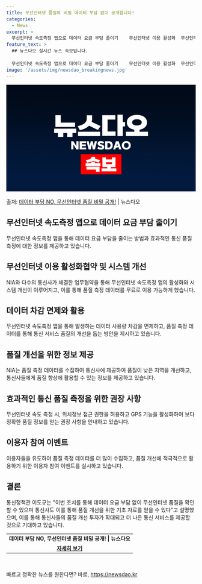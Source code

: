 ```yaml
---
title: 무선인터넷 품질의 비밀 데이터 부담 없이 공개합니다!
categories:
  - News
excerpt: >
  무선인터넷 속도측정 앱으로 데이터 요금 부담 줄이기    무선인터넷 이용 활성화  무선인터넷 속도 측정 앱을…
feature_text: >
  ## 뉴스다오 실시간 뉴스 속보입니다.

  무선인터넷 속도측정 앱으로 데이터 요금 부담 줄이기    무선인터넷 이용 활성화  무선인터넷 속도 측정 앱을…
image: '/assets/img/newsdao_breakingnews.jpg'
---
```


![뉴스다오 속보](/assets/img/newsdao_breakingnews.jpg)

<p>출처: <a href="https://newsdao.kr/4337" rel="dofollow">데이터 부담 NO, 무선인터넷 품질 비밀 공개!</a> | 뉴스다오</p>

<h2>무선인터넷 속도측정 앱으로 데이터 요금 부담 줄이기</h2>
<p data-ke-size="size16">무선인터넷 속도측정 앱을 통해 데이터 요금 부담을 줄이는 방법과 효과적인 통신 품질 측정에 대한 정보를 제공하고 있습니다.</p>

<h2>무선인터넷 이용 활성화협약 및 시스템 개선</h2>
<p data-ke-size="size16">NIA와 다수의 통신사가 체결한 업무협약을 통해 무선인터넷 속도측정 앱의 활성화와 시스템 개선이 이루어지고, 이를 통해 품질 측정 데이터를 무료로 이용 가능하게 했습니다.</p>

<h2>데이터 차감 면제와 활용</h2>
<p data-ke-size="size16">무선인터넷 속도측정 앱을 통해 발생하는 데이터 사용량 차감을 면제하고, 품질 측정 데이터를 통해 통신 서비스 품질의 개선을 돕는 방안을 제시하고 있습니다.</p>

<h2>품질 개선을 위한 정보 제공</h2>
<p data-ke-size="size16">NIA는 품질 측정 데이터를 수집하여 통신사에 제공하여 품질이 낮은 지역을 개선하고, 통신사들에게 품질 향상에 활용할 수 있는 정보를 제공하고 있습니다.</p>

<h2>효과적인 통신 품질 측정을 위한 권장 사항</h2>
<p data-ke-size="size16">무선인터넷 속도 측정 시, 위치정보 접근 권한을 허용하고 GPS 기능을 활성화하여 보다 정확한 품질 정보를 얻는 권장 사항을 안내하고 있습니다.</p>

<h2>이용자 참여 이벤트</h2>
<p data-ke-size="size16">이용자들을 유도하여 품질 측정 데이터를 더 많이 수집하고, 품질 개선에 적극적으로 활용하기 위한 이용자 참여 이벤트를 실시하고 있습니다.</p>

<h2>결론</h2>
<p data-ke-size="size16">통신정책관 이도규는 "이번 조치를 통해 데이터 요금 부담 없이 무선인터넷 품질을 확인할 수 있으며 통신사도 이를 통해 품질 개선을 위한 기초 자료를 얻을 수 있다"고 설명했으며, 이를 통해 통신사들의 품질 개선 투자가 확대되고 더 나은 통신 서비스를 제공할 것으로 기대하고 있습니다.</p>
<table>
  <tr>
    <td style="text-align: center; height: 17px;"><b>데이터 부담 NO, 무선인터넷 품질 비밀 공개! | 뉴스다오</b></td>
  </tr>
  <tr>
    <td style="text-align: center; height: 17px;"><b><a href="https://newsdao.kr/4337">자세히 보기</a></b></td>
  </tr>
</table>
<p data-ke-size="size16">&nbsp;</p> 

빠르고 정확한 뉴스를 원한다면? 바로, <a href="https://newsdao.kr" rel="dofollow">https://newsdao.kr</a>


